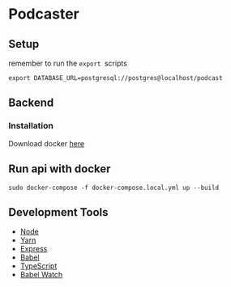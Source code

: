 # Podcaster


## Setup
remember to run the `export `scripts

```
export DATABASE_URL=postgresql://postgres@localhost/podcast
```

## Backend

### Installation

Download docker [here](https://www.docker.com/products/docker-desktop)

## Run api with docker

```
sudo docker-compose -f docker-compose.local.yml up --build
```


## Development Tools
- [Node](https://nodejs.org/en/)
- [Yarn](https://yarnpkg.com/)
- [Express](https://expressjs.com/)
- [Babel](https://babeljs.io/)
- [TypeScript](https://www.typescriptlang.org/)
- [Babel Watch](https://github.com/kmagiera/babel-watch)
